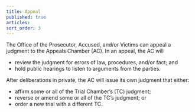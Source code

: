 ```yaml
---
title: Appeal
published: true
articles:
sort_order: 3
---
```



The Office of the Prosecutor, Accused, and/or Victims can appeal a judgment to the Appeals Chamber (AC). In an appeal, the AC will

* review the judgment for errors of law, procedures, and/or fact; and
* hold public hearings to listen to arguments from the parties.


After deliberations in private, the AC will issue its own judgment that either:

* affirm some or all of the Trial Chamber’s (TC) judgment;
* reverse or amend some or all of the TC’s judgment; or
* order a new trial with a different TC.
